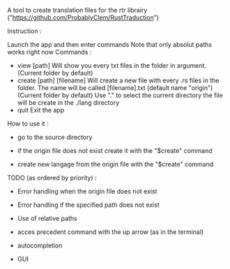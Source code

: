 A tool to create translation files for the rtr librairy ("https://github.com/ProbablyClem/RustTraduction")

Instruction :

Launch the app and then enter commands
Note that only absolut paths works right now
Commands : 
- view [path]
    Will show you every txt files in the folder in argument. (Current folder by default)
- create [path] [filename]
    Will create a new file with every .rs files in the folder. The name will be called [filename].txt (default name "origin") (Current folder by default)
    Use "." to select the current directory
    the file will be create in the ./lang directory
- quit 
    Exit the app

How to use it : 

- go to the source directory

- if the origin file does not exist create it with the "$create" command

- create new langage from the origin file with the "$create" command

TODO (as ordered by priority) : 

- Error handling when the origin file does not exist

- Error handling if the specified path does not exist

- Use of relative paths

- acces precedent command with the up arrow (as in the terminal)

- autocompletion

- GUI
